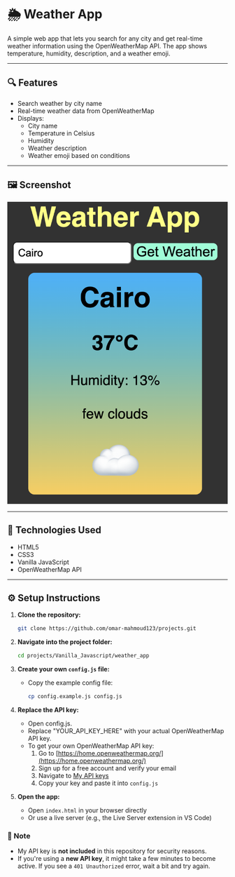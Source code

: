 # 🌦️ Weather App

A simple web app that lets you search for any city and get real-time weather information using the OpenWeatherMap API. The app shows temperature, humidity, description, and a weather emoji.

---

## 🔍 Features

- Search weather by city name
- Real-time weather data from OpenWeatherMap
- Displays:
  - City name
  - Temperature in Celsius
  - Humidity
  - Weather description
  - Weather emoji based on conditions

---

## 🖼️ Screenshot

![Weather App Screenshot](/Vanilla_Javascript/weather_app/Weather%20App%20Screenshot.png)

---

## 🧪 Technologies Used

- HTML5
- CSS3
- Vanilla JavaScript
- OpenWeatherMap API

---

## ⚙️ Setup Instructions

1. **Clone the repository:**

    ```bash
    git clone https://github.com/omar-mahmoud123/projects.git
    ```

2. **Navigate into the project folder:**

    ```bash
    cd projects/Vanilla_Javascript/weather_app
    ```

3. **Create your own `config.js` file:**

    - Copy the example config file:

      ```bash
      cp config.example.js config.js
      ```

4. **Replace the API key:**

    - Open config.js.
    - Replace "YOUR_API_KEY_HERE" with your actual OpenWeatherMap API key.
    - To get your own OpenWeatherMap API key:
        1. Go to [https://home.openweathermap.org/](https://home.openweathermap.org/)
        2. Sign up for a free account and verify your email
        3. Navigate to [My API keys](https://home.openweathermap.org/api_keys)
        4. Copy your key and paste it into `config.js`

5. **Open the app:**

    - Open `index.html` in your browser directly  
    - Or use a live server (e.g., the Live Server extension in VS Code)

### 🔐 Note

- My API key is **not included** in this repository for security reasons.
- If you're using a **new API key**, it might take a few minutes to become active. If you see a `401 Unauthorized` error, wait a bit and try again.

